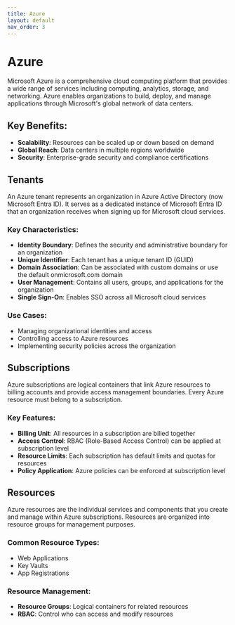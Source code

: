 ```yaml
--- 
title: Azure
layout: default
nav_order: 3
---
```


# Azure

Microsoft Azure is a comprehensive cloud computing platform that provides a wide range of services including computing, analytics, storage, and networking. Azure enables organizations to build, deploy, and manage applications through Microsoft's global network of data centers.

## Key Benefits:
- **Scalability**: Resources can be scaled up or down based on demand
- **Global Reach**: Data centers in multiple regions worldwide
- **Security**: Enterprise-grade security and compliance certifications

## Tenants

An Azure tenant represents an organization in Azure Active Directory (now Microsoft Entra ID). It serves as a dedicated instance of Microsoft Entra ID that an organization receives when signing up for Microsoft cloud services.

### Key Characteristics:
- **Identity Boundary**: Defines the security and administrative boundary for an organization
- **Unique Identifier**: Each tenant has a unique tenant ID (GUID)
- **Domain Association**: Can be associated with custom domains or use the default onmicrosoft.com domain
- **User Management**: Contains all users, groups, and applications for the organization
- **Single Sign-On**: Enables SSO across all Microsoft cloud services

### Use Cases:
- Managing organizational identities and access
- Controlling access to Azure resources
- Implementing security policies across the organization

## Subscriptions

Azure subscriptions are logical containers that link Azure resources to billing accounts and provide access management boundaries. Every Azure resource must belong to a subscription.

### Key Features:
- **Billing Unit**: All resources in a subscription are billed together
- **Access Control**: RBAC (Role-Based Access Control) can be applied at subscription level
- **Resource Limits**: Each subscription has default limits and quotas for resources
- **Policy Application**: Azure policies can be enforced at subscription level

## Resources

Azure resources are the individual services and components that you create and manage within Azure subscriptions. Resources are organized into resource groups for management purposes.

### Common Resource Types:

- Web Applications
- Key Vaults
- App Registrations

### Resource Management:
- **Resource Groups**: Logical containers for related resources
- **RBAC**: Control who can access and modify resources

